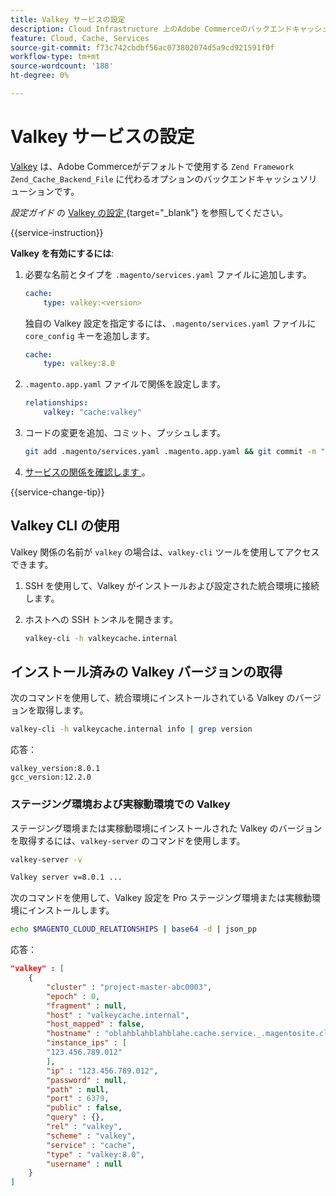 ```yaml
---
title: Valkey サービスの設定
description: Cloud Infrastructure 上のAdobe Commerceのバックエンドキャッシュソリューションとして Valkey を設定し、最適化する方法について説明します。
feature: Cloud, Cache, Services
source-git-commit: f73c742cbdbf56ac073802074d5a9cd921591f0f
workflow-type: tm+mt
source-wordcount: '188'
ht-degree: 0%

---
```


# Valkey サービスの設定

[Valkey](https://valkey.io) は、Adobe Commerceがデフォルトで使用する `Zend Framework Zend_Cache_Backend_File` に代わるオプションのバックエンドキャッシュソリューションです。

_設定ガイド_ の [Valkey の設定 ](https://experienceleague.adobe.com/docs/commerce-operations/configuration-guide/cache/valkey/config-valkey.html){target="_blank"} を参照してください。

{{service-instruction}}

**Valkey を有効にするには**:

1. 必要な名前とタイプを `.magento/services.yaml` ファイルに追加します。

   ```yaml
   cache:
       type: valkey:<version>
   ```

   独自の Valkey 設定を指定するには、`.magento/services.yaml` ファイルに `core_config` キーを追加します。

   ```yaml
   cache:
       type: valkey:8.0
   ```

1. `.magento.app.yaml` ファイルで関係を設定します。

   ```yaml
   relationships:
       valkey: "cache:valkey"
   ```

1. コードの変更を追加、コミット、プッシュします。

   ```bash
   git add .magento/services.yaml .magento.app.yaml && git commit -m "Enable valkey service" && git push origin <branch-name>
   ```

1. [ サービスの関係を確認します ](services-yaml.md#service-relationships)。

{{service-change-tip}}

## Valkey CLI の使用

Valkey 関係の名前が `valkey` の場合は、`valkey-cli` ツールを使用してアクセスできます。

1. SSH を使用して、Valkey がインストールおよび設定された統合環境に接続します。

1. ホストへの SSH トンネルを開きます。

   ```bash
   valkey-cli -h valkeycache.internal
   ```

## インストール済みの Valkey バージョンの取得

次のコマンドを使用して、統合環境にインストールされている Valkey のバージョンを取得します。

```bash
valkey-cli -h valkeycache.internal info | grep version
```

応答：

```
valkey_version:8.0.1
gcc_version:12.2.0
```

### ステージング環境および実稼動環境での Valkey

ステージング環境または実稼動環境にインストールされた Valkey のバージョンを取得するには、`valkey-server` のコマンドを使用します。

```bash
valkey-server -v
```

```bash
Valkey server v=8.0.1 ...
```

次のコマンドを使用して、Valkey 設定を Pro ステージング環境または実稼動環境にインストールします。

```bash
echo $MAGENTO_CLOUD_RELATIONSHIPS | base64 -d | json_pp
```

応答：

```json
"valkey" : [
    {
        "cluster" : "project-master-abc0003",
        "epoch" : 0,
        "fragment" : null,
        "host" : "valkeycache.internal",
        "host_mapped" : false,
        "hostname" : "oblahblahblahblahe.cache.service._.magentosite.cloud",
        "instance_ips" : [
        "123.456.789.012"
        ],
        "ip" : "123.456.789.012",
        "password" : null,
        "path" : null,
        "port" : 6379,
        "public" : false,
        "query" : {},
        "rel" : "valkey",
        "scheme" : "valkey",
        "service" : "cache",
        "type" : "valkey:8.0",
        "username" : null
    }
]
```
